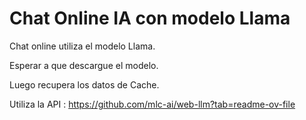 
# Chat Online IA con modelo Llama

Chat online utiliza el modelo Llama.

Esperar a que descargue el modelo.

Luego recupera los datos de Cache.

Utiliza la API : https://github.com/mlc-ai/web-llm?tab=readme-ov-file
